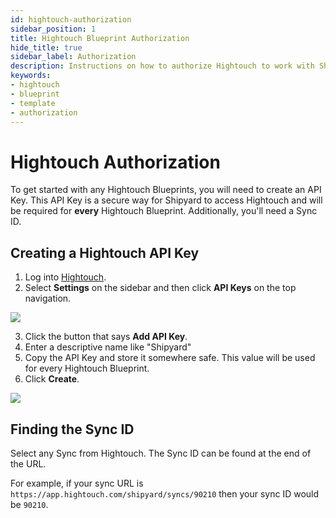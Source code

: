```yaml
---
id: hightouch-authorization
sidebar_position: 1
title: Hightouch Blueprint Authorization
hide_title: true
sidebar_label: Authorization
description: Instructions on how to authorize Hightouch to work with Shipyard's low-code Hightouch templates.
keywords:
- hightouch
- blueprint
- template
- authorization
---
```


# Hightouch Authorization
To get started with any Hightouch Blueprints, you will need to create an API Key. This API Key is a secure way for Shipyard to access Hightouch and will be required for **every** Hightouch Blueprint. Additionally, you'll need a Sync ID.

## Creating a Hightouch API Key
1. Log into [Hightouch](https://app.hightouch.com/).
2. Select **Settings** on the sidebar and then click **API Keys** on the top navigation.

![](https://cdn.sanity.io/images/2xyydva6/production/b4ec58539d64e80982f5e100eba6dd365ef1589a-1322x518.png?w=450)

3. Click the button that says **Add API Key**.
4. Enter a descriptive name like "Shipyard"
5. Copy the API Key and store it somewhere safe. This value will be used for every Hightouch Blueprint.
6. Click **Create**.

![](https://cdn.sanity.io/images/2xyydva6/production/7f5f9f29d40a0f5bb835dbec114ec233e3a4cf90-511x416.png?w=450)

## Finding the Sync ID
Select any Sync from Hightouch. The Sync ID can be found at the end of the URL.

For example, if your sync URL is `https://app.hightouch.com/shipyard/syncs/90210` then your sync ID would be `90210`.
